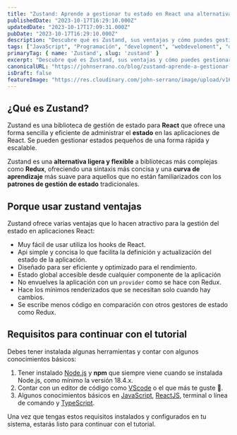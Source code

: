 ```yaml
---
title: "Zustand: Aprende a gestionar tu estado en React una alternativa sencilla a Redux"
publishedDate: "2023-10-17T16:29:10.000Z"
updatedDate: "2023-10-17T17:09:31.000Z"
pubDate: "2023-10-17T16:29:10.000Z"
description: "Descubre qué es Zustand, sus ventajas y cómo puedes gestionar el estado de tu aplicación en pocas líneas de código. También compatible con TypeScript."
tags: ["JavaScript", "Programación", "development", "webdeveloment", "desarrollo-web", "TypeScript", "frontend", "front-end", "Redux", "Zustand", "software", "web", "johnserrano.co", "johnserrano", "React", "estado"]
primaryTag: { name: 'Zustand', slug: 'zustand' }
excerpt: "Descubre qué es Zustand, sus ventajas y cómo puedes gestionar el estado de tu aplicación en pocas líneas de código. También compatible con TypeScript."
canonicalURL: "https://johnserrano.co/blog/zustand-aprende-a-gestionar-tu-estado-en-react-una-alternativa-sencilla-a-redux"
isDraft: false
featureImage: "https://res.cloudinary.com/john-serrano/image/upload/v1697643034/John%20Serrano/Blog%20Post/codigo-limpio-en-javascript-deuda-tecnica-refactorizacion/k69ul2yssn9t83xwirqm.webp"
---
```


## ¿Qué es Zustand?

Zustand es una biblioteca de gestión de estado para **React** que ofrece una forma sencilla y eficiente de administrar el **estado** en las aplicaciones de React. Se pueden gestionar estados pequeños de una forma rápida y escalable.

Zustand es una **alternativa ligera y flexible** a bibliotecas más complejas como **Redux**, ofreciendo una sintaxis más concisa y una **curva de aprendizaje** más suave para aquellos que no están familiarizados con los **patrones de gestión de estado** tradicionales.

## Porque usar zustand ventajas

Zustand ofrece varias ventajas que lo hacen atractivo para la gestión del estado en aplicaciones React:

* Muy fácil de usar utiliza los hooks de React.
* Api simple y concisa lo que facilita la definición y actualización del estado de la aplicación.
* Diseñado para ser eficiente y optimizado para el rendimiento.
* Estado global accesible desde cualquier componente de la aplicación
* No envuelves la aplicación con un `provider` como se hace con Redux.
* Hace los mínimos renderizados que se necesitan solo cuando hay cambios.
* Se escribe menos código en comparación con otros gestores de estado como Redux.

## Requisitos para continuar con el tutorial

Debes tener instalada algunas herramientas y contar con algunos conocimientos básicos:

1. Tener instalado [Node.js](https://nodejs.org/en/) y **npm** que siempre viene cuando se instalada Node.js, como mínimo la versión 18.4.x.
2. Contar con un editor de código como [VScode](https://code.visualstudio.com/) o el que más te guste 🙌.
3. Algunos conocimientos básicos en [JavaScript](https://johnserrano.co/blog/fundamentos-de-programacion-con-javascript-mi-primer-ebook), [ReactJS](https://johnserrano.co/tags/react), terminal o línea de comando y [TypeScript](https://johnserrano.co/blog/typescript-desde-cero-descubriendo-sus-ventajas-y-fundamentos-basicos).

Una vez que tengas estos requisitos instalados y configurados en tu sistema, estarás listo para continuar con el tutorial.


